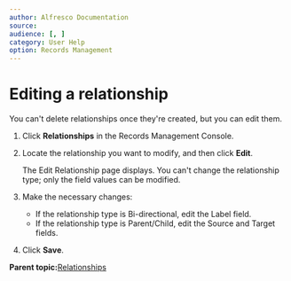 ```yaml
---
author: Alfresco Documentation
source: 
audience: [, ]
category: User Help
option: Records Management
---
```


# Editing a relationship

You can't delete relationships once they're created, but you can edit them.

1.  Click **Relationships** in the Records Management Console.

2.  Locate the relationship you want to modify, and then click **Edit**.

    The Edit Relationship page displays. You can't change the relationship type; only the field values can be modified.

3.  Make the necessary changes:

    -   If the relationship type is Bi-directional, edit the Label field.
    -   If the relationship type is Parent/Child, edit the Source and Target fields.
4.  Click **Save**.


**Parent topic:**[Relationships](../concepts/rm-relationships-intro.md)

